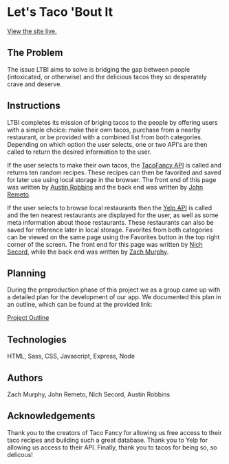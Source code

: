 # Let's Taco 'Bout It

[View the site live.](https://remet0.github.io/lets-taco-bout-it/)

## The Problem
The issue LTBI aims to solve is bridging the gap between people (intoxicated, or otherwise) and the delicious tacos they so desperately crave and deserve.

## Instructions
LTBI completes its mission of briging tacos to the people by offering users with a simple choice: make their own tacos, purchase from a nearby restaurant, or be provided with a combined list from both categories. Depending on which option the user selects, one or two API's are then called to return the desired information to the user.

If the user selects to make their own tacos, the [TacoFancy API](https://github.com/evz/tacofancy-api) is called and returns ten random recipes. These recipes can then be favorited and saved for later use using local storage in the browser. The front end of this page was written by [Austin Robbins](https://github.com/Jirafaro) and the back end was written by [John Remeto](https://github.com/Remet0).

If the user selects to browse local restaurants then the [Yelp API](https://www.yelp.com/developers/documentation/v3) is called and the ten nearest restaurants are displayed for the user, as well as some meta information about those restaurants. These restaurants can also be saved for reference later in local storage. Favorites from both categories can be viewed on the same page using the Favorites button in the top right corner of the screen. The front end for this page was written by [Nich Secord](https://github.com/mmcxii), while the back end was written by [Zach Murphy](https://github.com/Munch-Z).

## Planning
During the preproduction phase of this project we as a group came up with a detailed plan for the development of our app. We documented this plan in an outline, which can be found at the provided link:

[Project Outline](https://docs.google.com/document/d/108-7YvqwiA2VUZMrRoRoF0cfLdYyeEbNMxVX9u3ungY/edit?ts=5d2550d0)

## Technologies
HTML, Sass, CSS, Javascript, Express, Node

## Authors
Zach Murphy, John Remeto, Nich Secord, Austin Robbins

## Acknowledgements
Thank you to the creators of Taco Fancy for allowing us free access to their taco recipes and building such a great database. Thank you to Yelp for allowing us access to their API. Finally, thank you to tacos for being so, so delicous!
